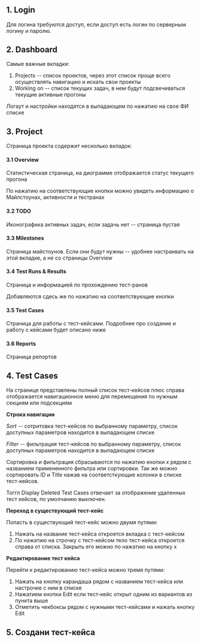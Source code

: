 # 


## 1. Login

Для логина требуются доступ, если доступ есть логин по серверным логину и паролю.

## 2. Dashboard

Самые важные вкладки:

1. Projects -- список проектов, через этот список проще всего осуществлять навигацию и искать свои проекты
2. Working on -- список текущих задач, в нем будут подсвечиваться текущие активные прогоны

Логаут и настройки находятся в выпадающем по нажатию на свое ФИ списке

## 3. Project

Страница проекта содержит несколько вкладок:

#### 3.1 Overview

Статистическая страница, на диограмме отображается статус текущего прогона

По нажатию на соответствующие кнопки можно увидеть информацию о Майлстоунах, активности и тестранах

#### 3.2 TODO

Иконографика активных задач, если задачь нет -- страница пустая

#### 3.3 Milestones

Страница майстоунов. Если они будут нужны -- удобнее настраивать на этой вкладке, а не со страницы Overview

#### 3.4 Test Runs & Results

Страница и информацией по прохождению тест-ранов

Добавляются сдесь же по нажатию на соответствующие кнопки 

#### 3.5 Test Cases 

Страница для работы с тест-кейсами. Подробнее про создание и работу с кейсами будет описано ниже

#### 3.6 Reports

Страница репортов

## 4. Test Cases

На странице представлены полный список тест-кейсов плюс справа отображается навигационное меню для перемещения по нужным секциям или подсекциям

**Строка навигации**

*Sort* -- сотритовка тест-кейсов по выбранному параметру, список доступных параметров находится в выпадающем списке

*Filter* -- фильтрация тест-кейсов по выбранному параметру, список доступных параметров находится в выпадающем списке

Сортировка и фильтрация сбрасываются по нажатию кнопки х рядом с названием примененного фильтра или сортировки. Так же можно сортировать ID и Title нажав на соответсткующие колонки в списке тест-кейсов.

Тоггл Display Deleted Test Cases отвечает за отображение удаленных тест кейсов, по умолчанию выключен.

**Переход в существующий тест-кейс**

Попасть в существующий тест-кейс можно двумя путями:

1. Нажать на название тест-кейса откроется вкладка с тест-кейсом
2. По нажатию на строчку с тест-кейсом тело тест-кейса откроется справа от списка. Закрыть его можно по нажатию на кнопку х

**Редактирование тест кейса**

Перейти к редактированию тест-кейса можно тремя путями:

1. Нажать на кнопку карандаша рядом с названием тест-кейса или настрочке с ним в списке
2. Нажатием кнопки Edit если тест-кейс открыт одним из вариантов из пункта выше
3. Отметить чекбоксы рядом с нужными тест-кейсами и нажать кнопку Edit

## 5. Создани тест-кейса
